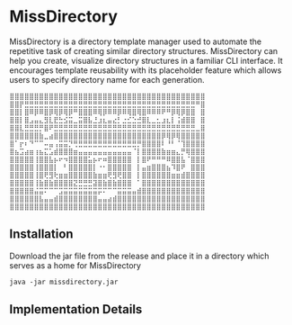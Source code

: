 # MissDirectory

MissDirectory is a directory template manager used to automate the repetitive task of creating similar directory structures.
MissDirectory can help you create, visualize directory structures in a familiar CLI interface. 
It encourages template reusability with its placeholder feature which allows users to specify directory name for each generation.

```
⣿⣿⣿⣿⣿⣿⣿⣿⣿⣿⣿⣿⣿⣿⣿⣿⣿⣿⣿⣿⣿⣿⣿⣿⣿⣿⣿⣿⣿⣿⣿⣿⣿⣿⣿⣿⣿⣿⣿⣿
⣿⣿⡟⣛⣛⣛⣛⣛⣛⣛⣛⣛⣛⣛⣛⣛⣛⣛⣛⣛⣛⣛⣛⣛⣛⣛⣛⣛⣛⣛⣛⣛⣛⣛⣛⣛⣛⣛⠛⣿
⣿⣿⡇⣿⠿⡿⠿⣿⡿⢿⡿⢿⡿⠛⣿⣿⣿⠿⢿⡿⠿⠿⡿⠿⢿⣿⢿⣿⠿⠿⠿⠟⠛⡿⢿⡿⣿⣿⠀⣿
⣿⣿⡇⣿⣠⣤⣄⣻⣇⣟⣓⣪⣭⣀⣭⣿⣧⣘⣰⣆⣤⣔⡃⣐⣊⣑⣚⣿⣇⣀⣂⣰⣆⡇⢨⣾⣿⣿⠀⣿
⣿⣿⣇⣛⣛⣛⡛⣿⠟⣛⣛⣛⣛⣛⣛⣛⣛⣛⣛⣛⣛⣛⣛⣛⣛⣛⣛⣛⣛⣛⣛⣛⣛⣛⣛⣛⣛⣛⣀⣿
⣿⣿⣿⣿⣿⣿⣷⣀⣴⣿⣿⣿⣿⣿⣿⣿⣿⣿⣿⣿⣿⣿⣿⣿⣿⣿⣿⣿⣿⣿⣿⡿⢿⡿⢿⣿⣿⣿⣿⣿
⣿⠁⡖⠆⠙⠉⠉⠤⣤⢠⣭⣭⡙⢛⣛⣛⣛⣛⣛⣛⣛⣛⣛⣛⣛⣛⡛⣿⣿⣿⣿⠇⠘⠃⠈⢹⣿⣿⣿⣿
⣿⣦⣩⣴⣶⢰⣦⣍⣡⣾⣿⣿⣿⣶⣤⣤⣤⣤⣤⣤⣤⣤⣤⣤⣤⠈⡇⣿⣿⣿⣿⣷⣶⣶⣄⡛⢿⣿⣿⣿
⣿⣿⣿⣿⣿⢸⣿⣿⣧⡦⠖⠲⣿⣿⣿⣿⣥⡦⠖⠶⣿⣿⣿⣿⣿⠀⡇⣿⠟⠛⠛⠛⠿⣿⣿⣧⠈⣿⣿⣿
⣿⣿⣿⣿⣿⢸⣿⣿⣿⡇⠀⠃⣿⣿⣿⣿⣿⡇⠐⠂⣿⣿⣿⣿⣿⠀⡇⣤⣶⣿⣿⣿⣦⠹⣿⠟⠀⣿⣿⣿
⣿⣿⣿⣿⣿⢸⣿⢟⣻⢗⣶⣶⣿⣿⣿⣿⣿⣷⣶⣶⢟⣻⢟⣿⣿⠀⡇⣿⣿⣿⣿⣿⣿⣶⣶⣾⣿⣿⣿⣿
⣿⣿⣿⣿⣿⢸⣷⣿⣷⣿⣿⣿⣿⣝⣛⣛⣛⣽⣿⣷⣿⣷⣿⣿⣿⠀⠁⣿⣿⣿⣿⣿⣿⣿⣿⣿⣿⣿⣿⣿
⣿⣿⣿⣿⣿⣬⣭⠍⠉⠉⣩⣭⣭⣭⣭⣭⣭⣭⡭⠍⠉⠉⣭⣭⣭⣤⣾⣿⣿⣿⣿⣿⣿⣿⣿⣿⣿⣿⣿⣿
⣿⣿⣿⣿⣿⣿⣧⣤⣤⣾⣿⣿⣿⣿⣿⣿⣿⣿⣤⣤⣴⣾⣿⣿⣿⣿⣿⣿⣿⣿⣿⣿⣿⣿⣿⣿⣿⣿⣿⣿
⣿⣿⣿⣿⣿⣿⣿⣿⣿⣿⣿⣿⣿⣿⣿⣿⣿⣿⣿⣿⣿⣿⣿⣿⣿⣿⣿⣿⣿⣿⣿⣿⣿⣿⣿⣿⣿⣿⣿⣿
```

## Installation
Download the jar file from the release and place it in a directory which serves as a home for MissDirectory
```
java -jar missdirectory.jar
```

## Implementation Details


